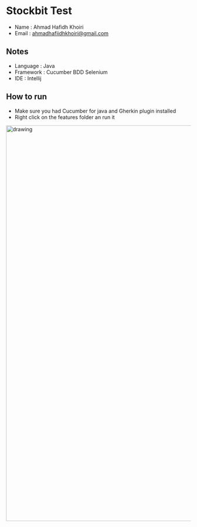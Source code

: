 # Stockbit Test

- Name : Ahmad Hafidh Khoiri
- Email : ahmadhafiidhkhoiri@gmail.com

## Notes
- Language : Java
- Framework : Cucumber BDD Selenium
- IDE : Intellij

## How to run
- Make sure you had Cucumber for java and Gherkin plugin installed
- Right click on the features folder an run it
<img src="https://user-images.githubusercontent.com/83041059/193445897-0d573f19-291f-4924-944c-572c073214bf.png" alt="drawing" style="width:1080px;"/>

